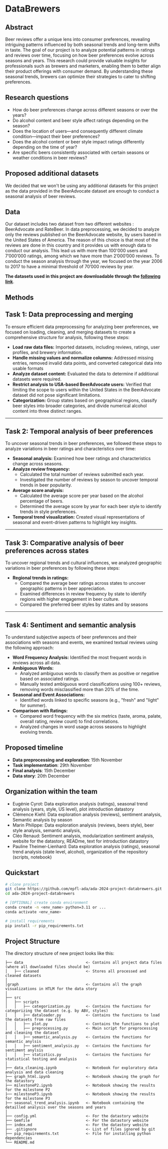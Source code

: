 # DataBrewers

## Abstract
Beer reviews offer a unique lens into consumer preferences, revealing intriguing patterns influenced by both seasonal trends and long-term shifts in taste. The goal of our project is to analyze potential patterns in ratings and reviews over time, focusing on how beer preferences evolve across seasons and years. This research could provide valuable insights for professionals such as brewers and marketers, enabling them to better align their product offerings with consumer demand. By understanding these seasonal trends, brewers can optimize their strategies to cater to shifting preferences.

## Research questions
- How do beer preferences change across different seasons or over the years?
- Do alcohol content and beer style affect ratings depending on the season?
- Does the location of users—and consequently different climate condition—impact their beer preferences?
- Does the alcohol content or beer style impact ratings differently depending on the time of year? 
- Are specific beers consistently associated with certain seasons or weather conditions in beer reviews?

## Proposed additional datasets
We decided that we won't be using any additional datasets for this project as the data provided in the BeerAdvocate dataset are enough to conduct a seasonal analysis of beer reviews.

## Data 
Our dataset includes two dataset from two different websites : BeerAdvocate and RateBeer. In data preprocessing, we decided to analyze only the reviews published on the BeerAdvocate website, by users based in the United States of America. The reason of this choice is that most of the reviews are done in this country and it provides us with enough data to conduct our analysis. This lead us with more than 100'000 users and 7’000’000 ratings, among which we have more than 2’000’000 reviews. To conduct the season analysis through the year, we focused on the year 2006 to 2017 to have a minimal threshold of 70’000 reviews by year. 

**The datasets used in this project are downloadable through the [following link](https://drive.google.com/drive/folders/1Wz6D2FM25ydFw_-41I9uTwG9uNsN4TCF?usp=share_link)**.

## Methods

## Task 1: Data preprocessing and merging
To ensure efficient data preprocessing for analyzing beer preferences, we focused on loading, cleaning, and merging datasets to create a comprehensive structure for analysis, following these steps:

- **Load raw data files:** Imported datasets, including reviews, ratings, user profiles, and brewery information.
- **Handle missing values and normalize columns:** Addressed missing entries, removed invalid data points, and converted categorical data into usable formats
- **Analyze dataset content:** Evaluated the data to determine if additional datasets were required.
- **Restrict analysis to USA-based BeerAdvocate users:** Verified that limiting the scope to users within the United States in the BeerAdvocate dataset did not pose significant limitations.
- **Categorization:** Group states based on geographical regions, classify beer styles into broader categories, and divide numerical alcohol content into three distinct ranges.
---

## Task 2: Temporal analysis of beer preferences
To uncover seasonal trends in beer preferences, we followed these steps to analyze variations in beer ratings and characteristics over time:

- **Seasonal analysis:** Examined how beer ratings and characteristics change across seasons.
- **Analyze review frequency:**
    - Calculated the total number of reviews submitted each year.
    - Investigated the number of reviews by season to uncover temporal trends in beer popularity.
- **Average score analysis:**
    - Calculated the average score per year based on the alcohol percentage of beers.
    - Determined the average score by year for each beer style to identify trends in style preferences.
- **Temporal trend visualization:** Created visual representations of seasonal and event-driven patterns to highlight key insights.

---

## Task 3: Comparative analysis of beer preferences across states
To uncover regional trends and cultural influences, we analyzed geographic variations in beer preferences by following these steps:

- **Regional trends in ratings:**
    - Compared the average beer ratings across states to uncover geographic patterns in beer appreciation.
    - Examined differences in review frequency by state to identify regions with higher engagement in beer culture.
    - Compared the preferred beer styles by states and by seasons 

---

## Task 4: Sentiment and semantic analysis
To understand subjective aspects of beer preferences and their associations with seasons and events, we examined textual reviews using the following approach:

- **Word Frequency Analysis:** Identified the most frequent words in reviews across all data.
- **Ambiguous Words:**
    - Analyzed ambiguous words to classify them as positive or negative based on associated ratings.
    - Manually tested ambiguous word classifications using 100+ reviews, removing words misclassified more than 20% of the time.
- **Seasonal and Event Associations:**
    - Identified words linked to specific seasons (e.g., "fresh" and "light" for summer).
- **Comparison with Ratings:**
    - Compared word frequency with the six metrics (taste, aroma, palate, overall rating, review count) to find correlations.
    - Analyzed changes in word usage across seasons to highlight evolving trends.


## Proposed timeline

- **Data preprocessing and exploration**: 15th November
- **Task implementation**: 29th November
- **Final analysis**: 15th December
- **Data story**: 20th December

## Organization within the team
- Eugénie Cyrot: Data exploration analysis (ratings), seasonal trend analysis (years, style, US level), plot introduction datastory
- Clémence Kiehl: Data exploration analysis (reviews), sentiment analysis, Semantic analysis by season
- Marin Philippe: Data exploration analysis (reviews, beers style), beer style analysis, semantic analysis,
- Cléo Renaud: Sentiment analysis, modularization sentiment analysis, website for the datastory, READme, text for introduction datastory
- Pauline Theimer-Lienhard: Data exploration analysis (ratings), seasonal trend analysis (state level, alcohol), organization of the repository (scripts, notebook)

## Quickstart

```bash
# clone project
git clone https://github.com/epfl-ada/ada-2024-project-databrewers.git
cd ada-2024-project-databrewers

# [OPTIONAL] create conda environment
conda create -n <env_name> python=3.11 or ...
conda activate <env_name>

# install requirements
pip install -r pip_requirements.txt
```

## Project Structure

The directory structure of new project looks like this:

```
├── data                            <- Contains all project data files (where all downloaded files should be)
│   ├── cleaned                     <- Stores all processed and cleaned datasets
│ 
│graph                              <- Contains all the graph visualizations in HTLM for the data story
│ 
├── src                         
│   ├── scripts     
│   │   ├── categorization.py       <- Contains the functions for categorizing the dataset (e.g. by ABV, styles)
│   │   ├── dataloader.py           <- Contains the functions to load the datasets from raw files
│   │   ├── plot.py                 <- Contains the functions to plot
│   │   ├── preprocessing.py        <- Main script for preprocessing and cleaning the dataset
│   │   ├── semantic_analysis.py    <- Contains the functions for semantic anylsis
│   │   ├── sentiment_analysis.py   <- Contains the functions for sentiment anylsis
│   │   ├── statistics.py           <- Contains the functions for statistical testing and analysis
│
├── data_cleaning.ipynb             <- Notebook for exploratory data analysis and data cleaning
├── graph_html.ipynb                <- Notebook showing the graph for the datastory
├── milestoneP2.ipynb               <- Notebook showing the results for the milestone P2
├── milestoneP3.ipynb               <- Notebook showing the results for the milestone P3
├── seasonal_trend_analysis.ipynb   <- Notebook containing the detailled analysis over the seasons and years
│
├── config.yml                      <- For the datastory website
├── Gemfile                         <- For the datastory website
├── index.md                        <- For the datastory website
├── .gitignore                      <- List of files ignored by git
├── pip_requirements.txt            <- File for installing python dependencies
└── README.md
```


